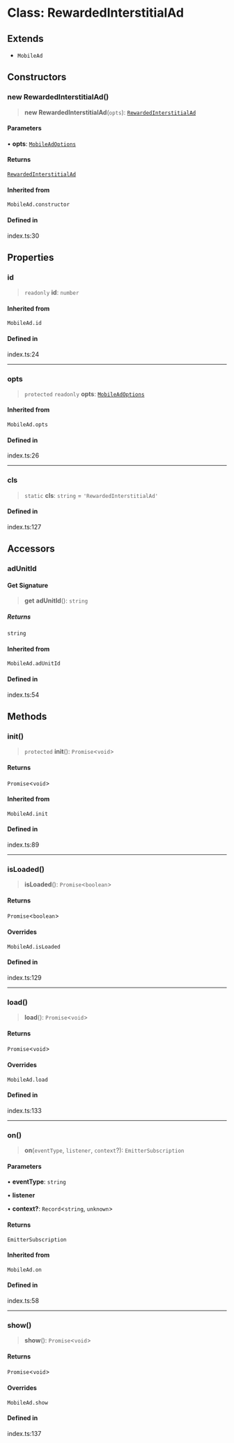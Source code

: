 # Class: RewardedInterstitialAd

## Extends

- `MobileAd`

## Constructors

### new RewardedInterstitialAd()

> **new RewardedInterstitialAd**(`opts`): [`RewardedInterstitialAd`](RewardedInterstitialAd.md)

#### Parameters

• **opts**: [`MobileAdOptions`](../type-aliases/MobileAdOptions.md)

#### Returns

[`RewardedInterstitialAd`](RewardedInterstitialAd.md)

#### Inherited from

`MobileAd.constructor`

#### Defined in

index.ts:30

## Properties

### id

> `readonly` **id**: `number`

#### Inherited from

`MobileAd.id`

#### Defined in

index.ts:24

***

### opts

> `protected` `readonly` **opts**: [`MobileAdOptions`](../type-aliases/MobileAdOptions.md)

#### Inherited from

`MobileAd.opts`

#### Defined in

index.ts:26

***

### cls

> `static` **cls**: `string` = `'RewardedInterstitialAd'`

#### Defined in

index.ts:127

## Accessors

### adUnitId

#### Get Signature

> **get** **adUnitId**(): `string`

##### Returns

`string`

#### Inherited from

`MobileAd.adUnitId`

#### Defined in

index.ts:54

## Methods

### init()

> `protected` **init**(): `Promise`\<`void`\>

#### Returns

`Promise`\<`void`\>

#### Inherited from

`MobileAd.init`

#### Defined in

index.ts:89

***

### isLoaded()

> **isLoaded**(): `Promise`\<`boolean`\>

#### Returns

`Promise`\<`boolean`\>

#### Overrides

`MobileAd.isLoaded`

#### Defined in

index.ts:129

***

### load()

> **load**(): `Promise`\<`void`\>

#### Returns

`Promise`\<`void`\>

#### Overrides

`MobileAd.load`

#### Defined in

index.ts:133

***

### on()

> **on**(`eventType`, `listener`, `context`?): `EmitterSubscription`

#### Parameters

• **eventType**: `string`

• **listener**

• **context?**: `Record`\<`string`, `unknown`\>

#### Returns

`EmitterSubscription`

#### Inherited from

`MobileAd.on`

#### Defined in

index.ts:58

***

### show()

> **show**(): `Promise`\<`void`\>

#### Returns

`Promise`\<`void`\>

#### Overrides

`MobileAd.show`

#### Defined in

index.ts:137
